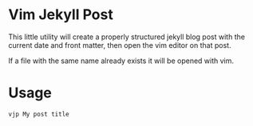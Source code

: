 Vim Jekyll Post
===============

This little utility will create a properly structured jekyll blog post with the
current date and front matter, then open the vim editor on that post.

If a file with the same name already exists it will be opened with vim.

# Usage

```
vjp My post title
```
